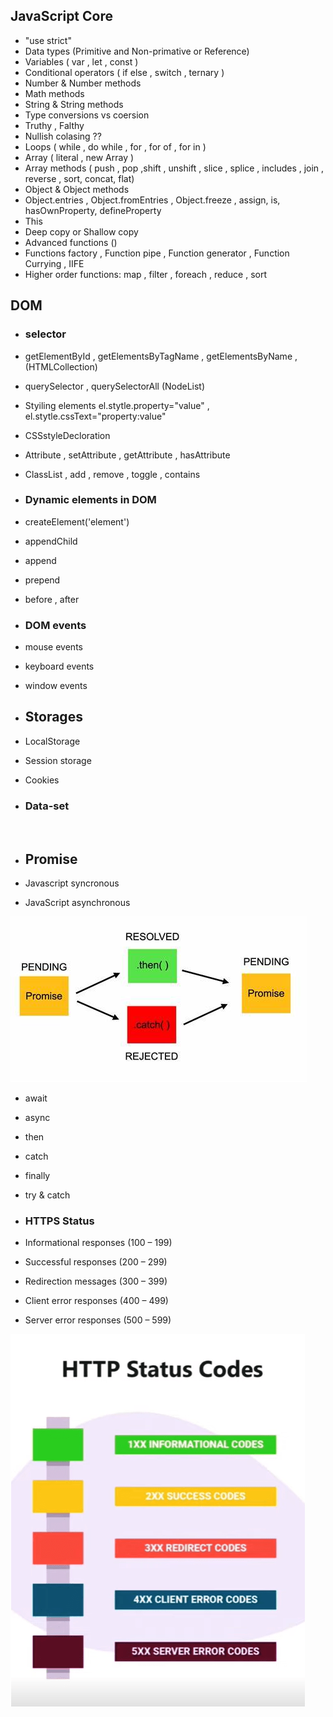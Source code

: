 ## JavaScript Core

- "use strict"
- Data types (Primitive and Non-primative or Reference)
- Variables ( var , let , const )
- Conditional operators ( if else , switch , ternary ) 
- Number & Number methods  
- Math methods
- String & String methods
- Type conversions vs coersion
- Truthy , Falthy 
- Nullish colasing ?? 
- Loops ( while , do while , for , for of , for in )
- Array  ( literal , new Array )
- Array methods ( push , pop ,shift , unshift , slice , splice , includes , join , reverse , sort, concat, flat)
- Object & Object methods
- Object.entries , Object.fromEntries , Object.freeze , assign, is, hasOwnProperty, defineProperty
- This
- Deep copy or Shallow copy
- Advanced functions  ()
- Functions factory , Function pipe , Function generator , Function Currying , IIFE
- Higher order functions: map , filter , foreach , reduce , sort 

##  DOM

- ### selector 

- getElementById , getElementsByTagName , getElementsByName , (HTMLCollection)
- querySelector , querySelectorAll (NodeList)

- Styiling elements el.stytle.property="value" , el.stytle.cssText="property:value"

- CSSstyleDecloration

- Attribute , setAttribute , getAttribute , hasAttribute 
- ClassList , add , remove , toggle , contains

- ### Dynamic elements in DOM 
- createElement('element')
- appendChild
- append
- prepend
- before , after


- ### DOM events

- mouse events
- keyboard events
- window events

- ## Storages
-  LocalStorage
-  Session storage
-  Cookies

- ### Data-set

<br>

- ## Promise

- Javascript syncronous

- JavaScript asynchronous

![Alt text](image.png)

- await
- async

- then
- catch
- finally

- try & catch


- ### HTTPS Status 
- Informational responses (100 – 199)
- Successful responses (200 – 299)
- Redirection messages (300 – 399)
- Client error responses (400 – 499)
- Server error responses (500 – 599)

![Alt text](image-1.png)